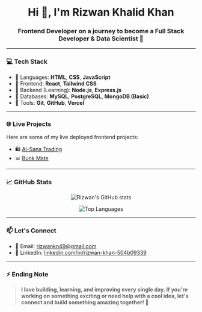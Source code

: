<h1 align="center">Hi 👋, I'm Rizwan Khalid Khan</h1>
<h3 align="center">Frontend Developer on a journey to become a Full Stack Developer & Data Scientist 🚀</h3>

---

### 💻 Tech Stack
- 🔹 Languages: **HTML**, **CSS**, **JavaScript**
- 🔹 Frontend: **React**, **Tailwind CSS**
- 🔹 Backend (Learning): **Node.js**, **Express.js**
- 🔹 Databases: **MySQL**, **PostgreSQL**, **MongoDB (Basic)**  
- 🔹 Tools: **Git**, **GitHub**, **Vercel**

---

### 🌐 Live Projects
Here are some of my live deployed frontend projects:

- 🛍️ [Al-Sana Trading](https://al-sana-trading-east.vercel.app/)
- 📊 [Bunk Mate](https://bunk-mate.vercel.app/)

---

### 📈 GitHub Stats

<p align="center">
  <img src="https://github-readme-stats.vercel.app/api?username=Rizwan-Khan-10&show_icons=true&theme=radical" alt="Rizwan's GitHub stats" />
</p>

<p align="center">
  <img src="https://github-readme-stats.vercel.app/api/top-langs/?username=Rizwan-Khan-10&layout=compact&theme=radical" alt="Top Languages" />
</p>

---

### 📫 Let's Connect

- 📧 Email: [rizwankn49@gmail.com](mailto:rizwankn49@gmail.com)
- 💼 LinkedIn: [linkedin.com/in/rizwan-khan-504b09339](https://www.linkedin.com/in/rizwan-khan-504b09339)

---

### ⚡ Ending Note

> **I love building, learning, and improving every single day. If you're working on something exciting or need help with a cool idea, let's connect and build something amazing together! 🚀**

